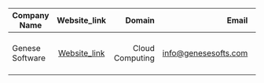 |Company Name|Website_link|Domain|Email|Physical Address|
|----------|:-------------:|------:|------:|---------:|
|Genese Software | [Website_link](https://www.genesesofts.com/contact-us/) | Cloud Computing | info@genesesofts.com | Durbarthok Marg, Pokhara, Nepal 